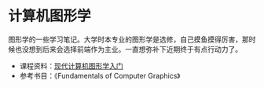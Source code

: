 # 计算机图形学

图形学的一些学习笔记。大学时本专业的图形学是选修，自己摸鱼摸得厉害，那时候也没想到后来会选择前端作为主业。一直想弥补下近期终于有点行动力了。

+ 课程资料：[现代计算机图形学入门](https://www.bilibili.com/video/BV1X7411F744/?spm_id_from=333.999.0.0)
+ 参考书目：《Fundamentals of Computer Graphics》
